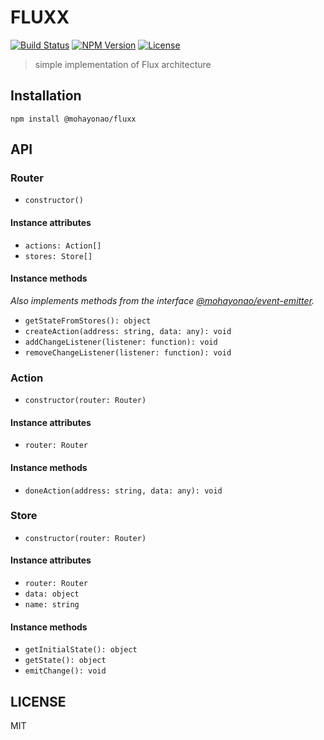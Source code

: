 # FLUXX
[![Build Status](http://img.shields.io/travis/mohayonao/fluxx.svg?style=flat-square)](https://travis-ci.org/mohayonao/fluxx)
[![NPM Version](http://img.shields.io/npm/v/@mohayonao/fluxx.svg?style=flat-square)](https://www.npmjs.org/package/@mohayonao/fluxx)
[![License](http://img.shields.io/badge/license-MIT-brightgreen.svg?style=flat-square)](http://mohayonao.mit-license.org/)

> simple implementation of Flux architecture

## Installation

```
npm install @mohayonao/fluxx
```

## API
### Router
- `constructor()`

#### Instance attributes
- `actions: Action[]`
- `stores: Store[]`

#### Instance methods
_Also implements methods from the interface [@mohayonao/event-emitter](https://github.com/mohayonao/event-emitter)._

- `getStateFromStores(): object`
- `createAction(address: string, data: any): void`
- `addChangeListener(listener: function): void`
- `removeChangeListener(listener: function): void`

### Action
- `constructor(router: Router)`

#### Instance attributes
- `router: Router`

#### Instance methods
- `doneAction(address: string, data: any): void`

### Store
- `constructor(router: Router)`

#### Instance attributes
- `router: Router`
- `data: object`
- `name: string`

#### Instance methods
- `getInitialState(): object`
- `getState(): object`
- `emitChange(): void`

## LICENSE
MIT
